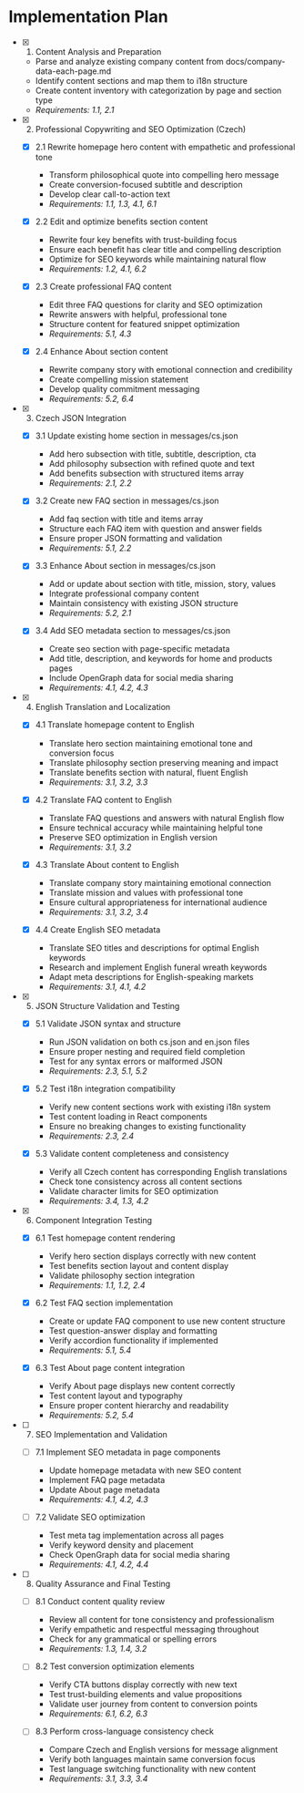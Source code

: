 # Implementation Plan

- [x] 1. Content Analysis and Preparation
  - Parse and analyze existing company content from docs/company-data-each-page.md
  - Identify content sections and map them to i18n structure
  - Create content inventory with categorization by page and section type
  - _Requirements: 1.1, 2.1_

- [x] 2. Professional Copywriting and SEO Optimization (Czech)
  - [x] 2.1 Rewrite homepage hero content with empathetic and professional tone
    - Transform philosophical quote into compelling hero message
    - Create conversion-focused subtitle and description
    - Develop clear call-to-action text
    - _Requirements: 1.1, 1.3, 4.1, 6.1_

  - [x] 2.2 Edit and optimize benefits section content
    - Rewrite four key benefits with trust-building focus
    - Ensure each benefit has clear title and compelling description
    - Optimize for SEO keywords while maintaining natural flow
    - _Requirements: 1.2, 4.1, 6.2_

  - [x] 2.3 Create professional FAQ content
    - Edit three FAQ questions for clarity and SEO optimization
    - Rewrite answers with helpful, professional tone
    - Structure content for featured snippet optimization
    - _Requirements: 5.1, 4.3_

  - [x] 2.4 Enhance About section content
    - Rewrite company story with emotional connection and credibility
    - Create compelling mission statement
    - Develop quality commitment messaging
    - _Requirements: 5.2, 6.4_

- [x] 3. Czech JSON Integration
  - [x] 3.1 Update existing home section in messages/cs.json
    - Add hero subsection with title, subtitle, description, cta
    - Add philosophy subsection with refined quote and text
    - Add benefits subsection with structured items array
    - _Requirements: 2.1, 2.2_

  - [x] 3.2 Create new FAQ section in messages/cs.json
    - Add faq section with title and items array
    - Structure each FAQ item with question and answer fields
    - Ensure proper JSON formatting and validation
    - _Requirements: 5.1, 2.2_

  - [x] 3.3 Enhance About section in messages/cs.json
    - Add or update about section with title, mission, story, values
    - Integrate professional company content
    - Maintain consistency with existing JSON structure
    - _Requirements: 5.2, 2.1_

  - [x] 3.4 Add SEO metadata section to messages/cs.json
    - Create seo section with page-specific metadata
    - Add title, description, and keywords for home and products pages
    - Include OpenGraph data for social media sharing
    - _Requirements: 4.1, 4.2, 4.3_

- [x] 4. English Translation and Localization
  - [x] 4.1 Translate homepage content to English
    - Translate hero section maintaining emotional tone and conversion focus
    - Translate philosophy section preserving meaning and impact
    - Translate benefits section with natural, fluent English
    - _Requirements: 3.1, 3.2, 3.3_

  - [x] 4.2 Translate FAQ content to English
    - Translate FAQ questions and answers with natural English flow
    - Ensure technical accuracy while maintaining helpful tone
    - Preserve SEO optimization in English version
    - _Requirements: 3.1, 3.2_

  - [x] 4.3 Translate About content to English
    - Translate company story maintaining emotional connection
    - Translate mission and values with professional tone
    - Ensure cultural appropriateness for international audience
    - _Requirements: 3.1, 3.2, 3.4_

  - [x] 4.4 Create English SEO metadata
    - Translate SEO titles and descriptions for optimal English keywords
    - Research and implement English funeral wreath keywords
    - Adapt meta descriptions for English-speaking markets
    - _Requirements: 3.1, 4.1, 4.2_

- [x] 5. JSON Structure Validation and Testing
  - [x] 5.1 Validate JSON syntax and structure
    - Run JSON validation on both cs.json and en.json files
    - Ensure proper nesting and required field completion
    - Test for any syntax errors or malformed JSON
    - _Requirements: 2.3, 5.1, 5.2_

  - [x] 5.2 Test i18n integration compatibility
    - Verify new content sections work with existing i18n system
    - Test content loading in React components
    - Ensure no breaking changes to existing functionality
    - _Requirements: 2.3, 2.4_

  - [x] 5.3 Validate content completeness and consistency
    - Verify all Czech content has corresponding English translations
    - Check tone consistency across all content sections
    - Validate character limits for SEO optimization
    - _Requirements: 3.4, 1.3, 4.2_

- [x] 6. Component Integration Testing
  - [x] 6.1 Test homepage content rendering
    - Verify hero section displays correctly with new content
    - Test benefits section layout and content display
    - Validate philosophy section integration
    - _Requirements: 1.1, 1.2, 2.4_

  - [x] 6.2 Test FAQ section implementation
    - Create or update FAQ component to use new content structure
    - Test question-answer display and formatting
    - Verify accordion functionality if implemented
    - _Requirements: 5.1, 5.4_

  - [x] 6.3 Test About page content integration
    - Verify About page displays new content correctly
    - Test content layout and typography
    - Ensure proper content hierarchy and readability
    - _Requirements: 5.2, 5.4_

- [ ] 7. SEO Implementation and Validation
  - [ ] 7.1 Implement SEO metadata in page components
    - Update homepage metadata with new SEO content
    - Implement FAQ page metadata
    - Update About page metadata
    - _Requirements: 4.1, 4.2, 4.3_

  - [ ] 7.2 Validate SEO optimization
    - Test meta tag implementation across all pages
    - Verify keyword density and placement
    - Check OpenGraph data for social media sharing
    - _Requirements: 4.1, 4.2, 4.4_

- [ ] 8. Quality Assurance and Final Testing
  - [ ] 8.1 Conduct content quality review
    - Review all content for tone consistency and professionalism
    - Verify empathetic and respectful messaging throughout
    - Check for any grammatical or spelling errors
    - _Requirements: 1.3, 1.4, 3.2_

  - [ ] 8.2 Test conversion optimization elements
    - Verify CTA buttons display correctly with new text
    - Test trust-building elements and value propositions
    - Validate user journey from content to conversion points
    - _Requirements: 6.1, 6.2, 6.3_

  - [ ] 8.3 Perform cross-language consistency check
    - Compare Czech and English versions for message alignment
    - Verify both languages maintain same conversion focus
    - Test language switching functionality with new content
    - _Requirements: 3.1, 3.3, 3.4_
